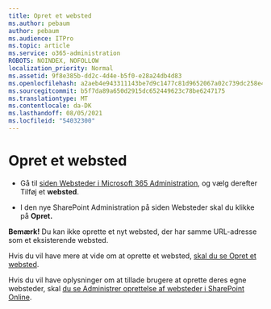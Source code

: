 ```yaml
---
title: Opret et websted
ms.author: pebaum
author: pebaum
ms.audience: ITPro
ms.topic: article
ms.service: o365-administration
ROBOTS: NOINDEX, NOFOLLOW
localization_priority: Normal
ms.assetid: 9f8e385b-dd2c-4d4e-b5f0-e28a24db4d83
ms.openlocfilehash: a2aeb4e943311143be7d9c1477c81d9652067a02c739dc258e4187deb79cade7
ms.sourcegitcommit: b5f7da89a650d2915dc652449623c78be6247175
ms.translationtype: MT
ms.contentlocale: da-DK
ms.lasthandoff: 08/05/2021
ms.locfileid: "54032300"
---
```

# <a name="create-a-site"></a>Opret et websted

- Gå til [siden Websteder i Microsoft 365 Administration](https://portal.office.com/adminportal/home#/SitesList), og vælg derefter Tilføj et **websted**. 
    
- I den nye SharePoint Administration på siden Websteder skal du klikke på **Opret.** 
    
**Bemærk!** Du kan ikke oprette et nyt websted, der har samme URL-adresse som et eksisterende websted. 
  
Hvis du vil have mere at vide om at oprette et websted, [skal du se Opret et websted](https://go.microsoft.com/fwlink/?linkid=866295).
  
Hvis du vil have oplysninger om at tillade brugere at oprette deres egne websteder, skal [du se Administrer oprettelse af websteder i SharePoint Online](https://go.microsoft.com/fwlink/?linkid=866296).
  

